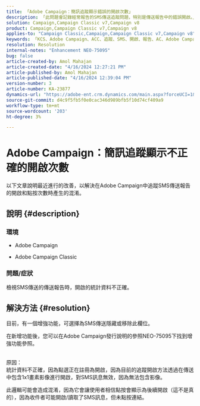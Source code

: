 ```yaml
---
title: 「Adobe Campaign：簡訊追蹤顯示錯誤的開啟次數」
description: 「此問題會記錄經常報告的SMS傳送追蹤問題，特別是傳送報告中的錯誤開啟。」
solution: Campaign,Campaign Classic v7,Campaign v8
product: Campaign,Campaign Classic v7,Campaign v8
applies-to: "Campaign Classic,Campaign,Campaign Classic v7,Campaign v8"
keywords: 「KCS、Adobe Campaign、ACC、追蹤、SMS、開啟、報告、AC、Adobe Campaign Classic、常見問題集」
resolution: Resolution
internal-notes: "Enhancement NEO-75095"
bug: false
article-created-by: Amol Mahajan
article-created-date: "4/16/2024 12:27:21 PM"
article-published-by: Amol Mahajan
article-published-date: "4/16/2024 12:39:04 PM"
version-number: 3
article-number: KA-23877
dynamics-url: "https://adobe-ent.crm.dynamics.com/main.aspx?forceUCI=1&pagetype=entityrecord&etn=knowledgearticle&id=d3c5cca7-ecfb-ee11-a1fe-6045bd04ed02"
source-git-commit: d4c9f5fb5f0e0cac346d989bfb5f10d74cf409a9
workflow-type: tm+mt
source-wordcount: '203'
ht-degree: 3%

---
```


# Adobe Campaign：簡訊追蹤顯示不正確的開啟次數


以下文章說明最近進行的改善，以解決在Adobe Campaign中追蹤SMS傳送報告的開啟和點按次數時產生的混淆。

## 說明 {#description}


### 環境

- Adobe Campaign


- Adobe Campaign Classic




### 問題/症狀

檢視SMS傳送的傳送報告時，開啟的統計資料不正確。


## 解決方法 {#resolution}


目前，有一個增強功能，可選擇為SMS傳送隱藏或移除此欄位。

在新增功能後，您可以在Adobe Campaign發行說明的參照NEO-75095下找到增強功能參照。


<br>原因：<br>
統計資料不正確，因為點選正在註冊為開啟，因為目前的追蹤開啟方法透過在傳送中包含1x1畫素影像進行開啟，對SMS訊息無效，因為無法包含影像。

此邏輯可能會造成混淆，因為它會讓使用者相信點按會顯示為後續開啟（這不是真的），因為收件者可能開啟/讀取了SMS訊息，但未點按連結。
